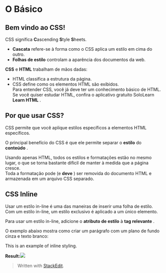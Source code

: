 # O Básico

## Bem vindo ao CSS!
 
  
CSS significa **C**ascending **S**tyle **S**heets.  
  
- **Cascata** refere-se à forma como o CSS aplica um estilo em cima do outro.  
- **Folhas de estilo** controlam a aparência dos documentos da web.  
  
**CSS** e **HTML** trabalham de mãos dadas:  
- HTML classifica a estrutura da página.  
- CSS define como os elementos HTML são exibidos.  
Para entender CSS, você já deve ter um conhecimento básico de HTML.  
Se você quiser estudar HTML, confira o aplicativo gratuito SoloLearn **Learn HTML** .

## Por que usar CSS?
 
  
CSS permite que você aplique estilos específicos a elementos HTML específicos.  
  
O principal benefício do CSS é que ele permite separar o **estilo** do **conteúdo** .  
  
Usando apenas HTML, todos os estilos e formatações estão no mesmo lugar, o que se torna bastante difícil de manter à medida que a página cresce.  
Toda a formatação pode (e **deve** ) ser removida do documento HTML e armazenada em um arquivo CSS separado.

## CSS Inline
  
Usar um estilo in-line é uma das maneiras de inserir uma folha de estilo. Com um estilo in-line, um estilo exclusivo é aplicado a um único elemento.  
  
Para usar um estilo in-line, adicione o **atributo de estilo** à **tag relevante** .  
  
O exemplo abaixo mostra como criar um parágrafo com um plano de fundo cinza e texto branco:

<p **style**="color:white; background-color:gray;">  
This is an example of inline styling.  
</p>

**Result:**![](https://api.sololearn.com/DownloadFile?id=2581)

> Written with [StackEdit](https://stackedit.io/).
<!--stackedit_data:
eyJoaXN0b3J5IjpbMTI5NDYxMDEwNV19
-->